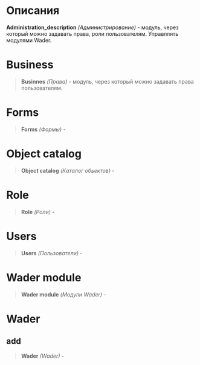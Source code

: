 # Описания

**Administration_description** *(Администрирование)* - модуль, через который можно задавать права, роли пользователям. Управллять 
модулями Wader.

# Business
>**Businnes** *(Права)* - модуль, через который можно задавать права пользователям.

# Forms

>**Forms** *(Формы)* - 

# Object catalog

>**Object catalog** *(Каталог обьектов)* -

# Role

>**Role** *(Роли)* -

# Users

>**Users** *(Пользователи)* -

# Wader module

>**Wader module** *(Модули Wader)* -

# Wader

## add
>**Wader** *(Wader)* -
